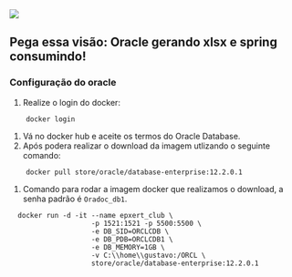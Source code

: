 <img src="https://storage.googleapis.com/golden-wind/experts-club/capa-github.svg" />

## Pega essa visão: Oracle gerando xlsx e spring consumindo!

### Configuração do oracle
1.  Realize o login do docker:
```shell
    docker login
 ```
1. Vá no docker hub e aceite os termos do Oracle Database.
1. Após podera realizar o download da imagem utlizando o seguinte comando:
```shell
    docker pull store/oracle/database-enterprise:12.2.0.1 
```
1. Comando para rodar a imagem docker que realizamos o download, a senha padrão é `Oradoc_db1`.
```shell
  docker run -d -it --name epxert_club \
                    -p 1521:1521 -p 5500:5500 \
                    -e DB_SID=ORCLCDB \
                    -e DB_PDB=ORCLCDB1 \
                    -e DB_MEMORY=1GB \ 
                    -v C:\\home\\gustavo:/ORCL \ 
                    store/oracle/database-enterprise:12.2.0.1
```





